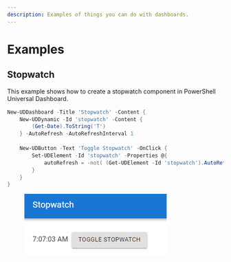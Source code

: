```yaml
---
description: Examples of things you can do with dashboards.
---
```


# Examples

## Stopwatch

This example shows how to create a stopwatch component in PowerShell Universal Dashboard.

```powershell
New-UDDashboard -Title 'Stopwatch' -Content {
    New-UDDynamic -Id 'stopwatch' -Content {
        (Get-Date).ToString('T')
    } -AutoRefresh -AutoRefreshInterval 1
    
    New-UDButton -Text 'Toggle Stopwatch' -OnClick {
        Set-UDElement -Id 'stopwatch' -Properties @{
            autoRefresh = -not( (Get-UDElement -Id 'stopwatch').AutoRefresh)
        }
    }
}
```

<figure><img src="../../.gitbook/assets/image.png" alt=""><figcaption></figcaption></figure>
